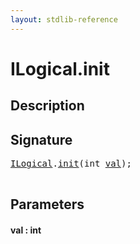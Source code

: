 ```yaml
---
layout: stdlib-reference
---
```


# ILogical\.init

## Description





## Signature 

<pre>
<a href="../interfaces/ilogical-01/index.html" class="code_type">ILogical</a>.<a href="init.html">init</a>(<span class="code_keyword">int</span> <a href="init.html#decl-val" class="code_param">val</a>);

</pre>

## Parameters

####  <a id="decl-val"></a>val  : int

